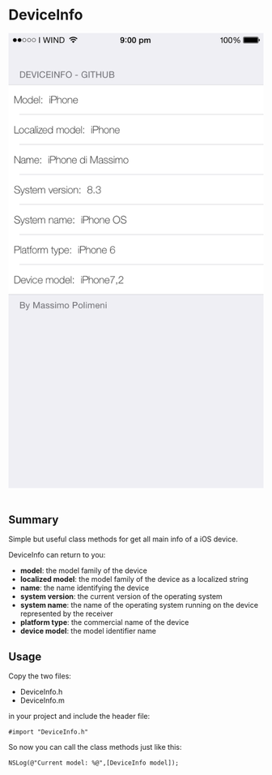 # DeviceInfo

![ScreenShot](/DeviceInfo/screen.png)<br><br>

## Summary

Simple but useful class methods for get all main info of a iOS device.

DeviceInfo can return to you:

- **model**: the model family of the device
- **localized model**: the model family of the device as a localized string
- **name**: the name identifying the device
- **system version**: the current version of the operating system
- **system name**: the name of the operating system running on the device represented by the receiver
- **platform type**: the commercial name of the device
- **device model**: the model identifier name 

## Usage

Copy the two files:

- DeviceInfo.h
- DeviceInfo.m

in your project and include the header file:

	#import "DeviceInfo.h"
    
So now you can call the class methods just like this:

	NSLog(@"Current model: %@",[DeviceInfo model]);




